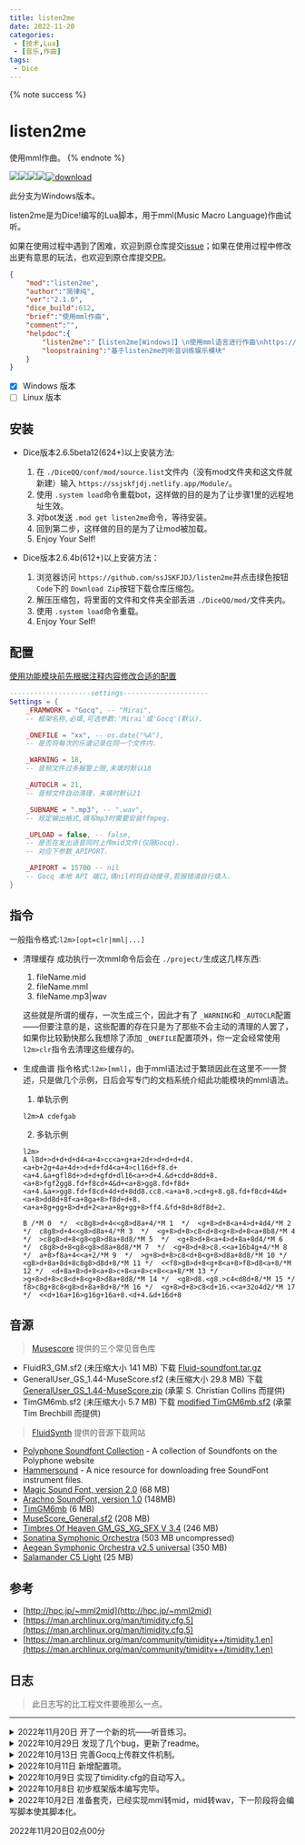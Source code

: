 ```yaml
---
title: listen2me
date: 2022-11-20
categories:
 - [技术,Lua]
 - [音乐,作曲]
tags:
 - Dice
---
```


{% note success %}
# **listen2me**
使用mml作曲。
{% endnote %}

[![](https://img.shields.io/github/last-commit/cypress0522/listen2me)](https://github.com/cypress0522/listen2me/commits/Windows-Version)[![](https://img.shields.io/github/issues/cypress0522/listen2me)](https://github.com/cypress0522/listen2me/issues)[![](https://img.shields.io/github/issues-pr/cypress0522/listen2me)](https://github.com/cypress0522/listen2me/pulls)[![](https://img.shields.io/github/v/release/cypress0522/listen2me?include_prereleases)](https://github.com/cypress0522/listen2me/releases)[![download](https://img.shields.io/github/downloads/cypress0522/listen2me/total.svg)](https://github.com/cypress0522/listen2me/releases/download/v1.0.8/listen2me_v1.0.8.zip)

此分支为Windows版本。

listen2me是为Dice!编写的Lua脚本，用于mml(Music Macro Language)作曲试听。

如果在使用过程中遇到了困难，欢迎到原仓库提交[issue](https://github.com/cypress0522/listen2me/issues/new)；如果在使用过程中修改出更有意思的玩法，也欢迎到原仓库提交[PR](https://github.com/cypress0522/listen2me/pulls)。

```json
{
    "mod":"listen2me",
    "author":"简律纯",
    "ver":"2.1.0",
    "dice_build":612,
    "brief":"使用mml作曲",
    "comment":"",
    "helpdoc":{
        "listen2me":"【listen2me[Windows]】\n使用mml语言进行作曲\nhttps://github.com/cypress0522/listen2me",
        "loopstraining":"基于listen2me的听音训练娱乐模块"
    }
}
```

- [X] Windows 版本
- [ ] Linux 版本

## 安装

- Dice版本2.6.5beta12(624+)以上安装方法:

  1. 在 `./DiceQQ/conf/mod/source.list`文件内（没有mod文件夹和这文件就新建）输入 `https://ssjskfjdj.netlify.app/Module/`。
  2. 使用 `.system load`命令重载bot，这样做的目的是为了让步骤1里的远程地址生效。
  3. 对bot发送 `.mod get listen2me`命令，等待安装。
  4. 回到第二步，这样做的目的是为了让mod被加载。
  5. Enjoy Your Self!
- Dice版本2.6.4b(612+)以上安装方法：

  1. 浏览器访问 `https://github.com/ssJSKFJDJ/listen2me`并点击绿色按钮 `Code`下的 `Download Zip`按钮下载仓库压缩包。
  2. 解压压缩包，将里面的文件和文件夹全部丢进 `./DiceQQ/mod/`文件夹内。
  3. 使用 `.system load`命令重载。
  4. Enjoy Your Self!

## 配置

[使用功能模块前先根据注释内容修改合适的配置](/script/mml2mid.lua)

```lua
--------------------settings---------------------
Settings = {
    _FRAMWORK = "Gocq", -- "Mirai",
    -- 框架名称,必填,可选参数:'Mirai'或'Gocq'(默认).

    _ONEFILE = "xx", -- os.date("%A"),
    -- 是否将每次的乐谱记录在同一个文件内.

    _WARNING = 18,
    -- 音频文件过多报警上限,未填时默认18

    _AUTOCLR = 21,
    -- 音频文件自动清理，未填时默认21

    _SUBNAME = ".mp3", -- ".wav",
    -- 规定输出格式,填写mp3时需要安装ffmpeg.

    _UPLOAD = false, -- false,
    -- 是否在发出语音同时上传mid文件(仅限Gocq).
    -- 对应下参数_APIPORT.

    _APIPORT = 15700 -- nil
    -- Gocq 本地 API 端口,填nil时将自动搜寻,若报错请自行填入.
}
```

## 指令

一般指令格式:`l2m>[opt=clr|mml|...]`

- 清理缓存
  成功执行一次mml命令后会在 `./project/`生成这几样东西:

  1. fileName.mid
  2. fileName.mml
  3. fileName.mp3|wav

  这些就是所谓的缓存，一次生成三个，因此才有了 `_WARNING`和 `_AUTOCLR`配置——但要注意的是，这些配置的存在只是为了那些不会主动的清理的人罢了，如果你比较勤快那么我想除了添加 `_ONEFILE`配置项外，你一定会经常使用 `l2m>clr`指令去清理这些缓存的。
- 生成曲谱
  指令格式:`l2m>[mml]`，由于mml语法过于繁琐因此在这里不一一赘述，只是做几个示例，日后会写专门的文档系统介绍此功能模块的mml语法。

  1. 单轨示例

  ```mml
  l2m>A cdefgab
  ```

  2. 多轨示例

  ```mml
  l2m>
  A l8d+>d+d+d+d4<a+4>cc<a+g+a+2d+>d+d+d+d4.<a+b+2g+4a+4d+>d+d+fd4<a+4>cl16d+f8.d+<a+4.&a+gfl8d+>d+d+gfd+dl16<a+>d+4.&d+cdd+8dd+8.<a+8>fgf2gg8.fd+f8cd+4&d+<a+8>gg8.fd+f8d+<a+4.&a+>gg8.fd+f8cd+4d+d+8dd8.cc8.<a+a+8.>cd+g+8.g8.fd+f8cd+4&d+<a+8>dd8d+8f<a+8ga+8>f8d+d+8.<a+a+8g+gg+8>d+d+2<a+a+8g+gg+8>ff4.&fd+8d+8df8d+2.

  B /*M 0  */  <c8g8>d+4<<g8>d8a+4/*M 1  */  <g+8>d+8<a+4>d+4d4/*M 2  */  c8g8>d+4<<g8>d8a+4/*M 3  */  <g+8>d+8>c8<d+8<g+8>d+8<a+8b8/*M 4  */  >c8g8>d+8<g8<g8>d8a+8d8/*M 5  */  <g+8>d+8<a+4>d+8a+8d4/*M 6  */  c8g8>d+8<g8<g8>d8a+8d8/*M 7  */  <g+8>d+8>c8.<<a+16b4g+4/*M 8  */  a+8>f8a+4<<a+2/*M 9  */  >g+8>d+8>c8<d+8<g+8>d8a+8d8/*M 10 */  <g8>d+8a+8d+8c8g8>d8d+8/*M 11 */  <<f8>g8>d+8<g+8<a+8>f8>d8<a+8/*M 12 */  <d+8a+8>d+8<a+8>c+8<a+8>c+8<<a+8/*M 13 */  >g+8>d+8>c8<d+8<g+8>d8a+8d8/*M 14 */  <g8>d8.<g8.>c4<d8d+8/*M 15 */  f8>c8g+8c8<g8>d+8a+8d+8/*M 16 */  <g+8>d+8>c8<d+16.<<a+32o4d2/*M 17 */  <<d+16a+16>g16g+16a+8.<d+4.&d+16d+8
  ```

## 音源

> [Musescore](https://musescore.org/zh-hans/%e7%94%a8%e6%88%b7%e6%89%8b%e5%86%8c/soundfont-%e9%9f%b3%e8%89%b2%e5%ba%93) 提供的三个常见音色库

- FluidR3_GM.sf2 (未压缩大小 141 MB)
  下载 [Fluid-soundfont.tar.gz](http://www.musescore.org/download/fluid-soundfont.tar.gz)
- GeneralUser_GS_1.44-MuseScore.sf2 (未压缩大小 29.8 MB)
  下载 [GeneralUser_GS_1.44-MuseScore.zip](http://www.schristiancollins.com/soundfonts/GeneralUser_GS_1.44-MuseScore.zip) (承蒙 S. Christian Collins 而提供)
- TimGM6mb.sf2 (未压缩大小 5.7 MB)
  下载 [modified TimGM6mb.sf2](http://mscore.svn.sourceforge.net/viewvc/mscore/trunk/mscore/share/sound/TimGM6mb.sf2) (承蒙 Tim Brechbill 而提供)

> [FluidSynth](https://github.com/FluidSynth/fluidsynth/wiki/SoundFont) 提供的音源下载网站

* [Polyphone Soundfont Collection](https://www.polyphone-soundfonts.com/download-soundfonts) - A collection of Soundfonts on the Polyphone website
* [Hammersound](http://www.hammersound.net/) - A nice resource for downloading free SoundFont instrument files.
* [Magic Sound Font, version 2.0](http://www.personalcopy.com/sfarkfonts1.htm) (68 MB)
* [Arachno SoundFont, version 1.0](http://www.arachnosoft.com/main/download.php?id=soundfont-sf2) (148MB)
* [TimGM6mb](http://sourceforge.net/p/mscore/code/HEAD/tree/trunk/mscore/share/sound/TimGM6mb.sf2?format=raw) (6 MB)
* [MuseScore_General.sf2](ftp://ftp.osuosl.org/pub/musescore/soundfont/MuseScore_General/MuseScore_General.sf2) (208 MB)
* [Timbres Of Heaven GM_GS_XG_SFX V 3.4](http://midkar.com/soundfonts/) (246 MB)
* [Sonatina Symphonic Orchestra](http://ftp.osuosl.org/pub/musescore/soundfont/Sonatina_Symphonic_Orchestra_SF2.zip) (503 MB uncompressed)
* [Aegean Symphonic Orchestra v2.5 universal](https://sites.google.com/view/hed-sounds/aegean-symphonic-orchestra) (350 MB)
* [Salamander C5 Light](https://sites.google.com/view/hed-sounds/salamander-c5-light) (25 MB)

## 参考

- [http://hpc.jp/~mml2mid](http://hpc.jp/~mml2mid)
- [https://man.archlinux.org/man/timidity.cfg.5](https://man.archlinux.org/man/timidity.cfg.5)
- [https://man.archlinux.org/man/community/timidity++/timidity.1.en](https://man.archlinux.org/man/community/timidity++/timidity.1.en)

## 日志

> 此日志写的比工程文件要晚那么一点。

---

<details>
<summary>2022年11月20日 开了一个新的坑——听音练习。</summary>
<h5>新增</h5>
1.<i>loopstraining</i>新增听音练习娱乐模块。
<h5>改动</h5>
1.<i>mml2mid.lua</i>将所有的局部变量名称首字母大写。
</details>


<details>
<summary>2022年10月29日 发现了几个bug，更新了readme。</summary>
<h5>issue</h5>
1.<i>mml2mid.lua</i><b>timidity</b>线程问题，速度过快会导致timidity错误。
<h5>新增</h5>
1.<i>readme.md</i>新增指令介绍。
</details>


<details>
<summary>2022年10月13日 完善Gocq上传群文件机制。</summary>
<h5>新增</h5>
1.<i>mml2mid.lua</i><b>_UPLOAD</b>与<b>_APIPORT</b>完善，预期功能已实现。
<h5>改动</h5>
1.<i>mml2mid.lua</i>原本注释的<b>_WARNING</b>配置项现已恢复原有功能。
<br/>
2.<i>mml2mid.lua</i>配置项<b>_AUTOCLR</b>默认上限提高。
</details>


<details>
<summary>2022年10月11日 新增配置项。</summary>
<h5>新增</h5>
1.<i>mml2mid.lua</i>新增<b>_UPLOAD</b>与<b>_APIPORT</b>配置，详细使用说明见脚本。
</details>


<details>
<summary>2022年10月9日 实现了timidity.cfg的自动写入。</summary>
<h5>新增</h5>
1. <i>mml2mid.lua</i> 新增了对<i>timidity</i>音源的检测。
<br/>
2.<i>mml2mid.lua</i> 新增<i>_FRAMWORK</i>配置项，判断框架类型。
<br/>
3.<i>mml2mid.lua</i> 新增mml语法报错检测和输出(如果你看得懂那会很有帮助就是了)。
<h5>修复</h5>
1. 修复了因<i>timidity.cfg</i>参数<b>dir</b>固定而无法输出有声音的音频问题。
</details>


<details>
<summary>2022年10月8日 初步框架版本编写完毕。</summary>
<h5>新增</h5>
1. <i>mml2mid.lua</i> 新增一些配置项。
<br/>
2. 新增了对 <i>timidity.cfg</i> 的查询功能。
<h5>删减</h5>
1. 改动了部分语法。
</details>


<details>
<summary>2022年10月2日 准备套壳，已经实现mml转mid，mid转wav，下一阶段将会编写脚本使其脚本化。</summary>
<h5>新增</h5>
1. 添加<i>timidity</i>，放弃了原本直接发送<i>midi</i>序列的方式(这样<i>Go-cqhttp</i>会发不出语音)，在发送语音前会对<i>*.mid</i>文件进行转码再发送。
<h5>修复</h5>
1. 修复了一些bug。
</details>


2022年11月20日02点00分
